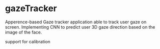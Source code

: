# gazeTracker

Apperence-based Gaze tracker application able to track user gaze on screen.
Implementing CNN to predict user 3D gaze direction based on the image of the face.

support for calibration
